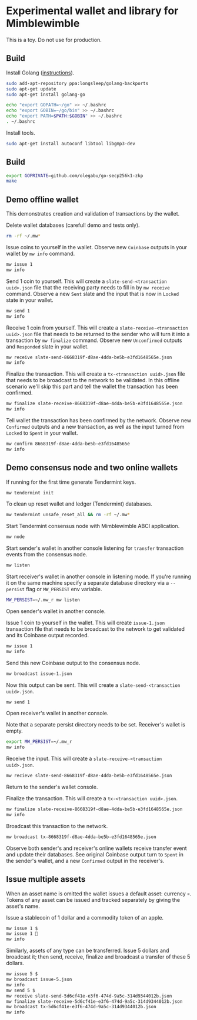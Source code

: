 #  Experimental wallet and library for Mimblewimble

This is a toy. Do not use for production.

## Build

Install Golang ([instructions](https://github.com/golang/go/wiki/Ubuntu)).
```bash
sudo add-apt-repository ppa:longsleep/golang-backports
sudo apt-get update
sudo apt-get install golang-go

echo "export GOPATH=~/go" >> ~/.bashrc
echo "export GOBIN=~/go/bin" >> ~/.bashrc
echo "export PATH=$PATH:$GOBIN" >> ~/.bashrc
. ~/.bashrc
```

Install tools.
```bash
sudo apt-get install autoconf libtool libgmp3-dev
```

## Build

```bash
export GOPRIVATE=github.com/olegabu/go-secp256k1-zkp
make
```

## Demo offline wallet

This demonstrates creation and validation of transactions by the wallet.

Delete wallet databases (careful! demo and tests only).
```bash
rm -rf ~/.mw*
``` 

Issue coins to yourself in the wallet. Observe new `Coinbase` outputs in your wallet by `mw info` command.
```bash
mw issue 1
mw info
```
Send 1 coin to yourself. This will create a `slate-send-<transaction uuid>.json` file that the receiving party needs to 
fill in by `mw receive` command. Observe a new `Sent` slate and the input that is now in `Locked` state in your wallet.
```bash
mw send 1
mw info
```
Receive 1 coin from yourself. This will create a `slate-receive-<transaction uuid>.json` file that needs to be returned 
to the sender who will turn it into a transaction by `mw finalize` command. 
Observe new `Unconfirmed` outputs and `Responded` slate in your wallet.
```bash
mw receive slate-send-8668319f-d8ae-4dda-be5b-e3fd1648565e.json
mw info
```
Finalize the transaction. This will create a `tx-<transaction uuid>.json` file that needs to be broadcast 
to the network to be validated. 
In this offline scenario we'll skip this part and tell the wallet the transaction has been confirmed. 
```bash
mw finalize slate-receive-8668319f-d8ae-4dda-be5b-e3fd1648565e.json
mw info
```
Tell wallet the transaction has been confirmed by the network. 
Observe new `Confirmed` outputs and a new transaction, as well as the input turned from `Locked` to `Spent` 
in your wallet.
```bash
mw confirm 8668319f-d8ae-4dda-be5b-e3fd1648565e
mw info
```

## Demo consensus node and two online wallets

If running for the first time generate Tendermint keys.
```bash
mw tendermint init
```

To clean up reset wallet and ledger (Tendermint) databases.
```bash
mw tendermint unsafe_reset_all && rm -rf ~/.mw*
``` 

Start Tendermint consensus node with Mimblewimble ABCI application.
```bash
mw node
``` 

Start sender's wallet in another console listening for `transfer` transaction events from the consensus node.
```bash
mw listen
```

Start receiver's wallet in another console in listening mode.
If you're running it on the same machine specify a separate database directory via a `--persist` flag 
or `MW_PERSIST` env variable. 
```bash
MW_PERSIST=~/.mw_r mw listen
```

Open sender's wallet in another console.

Issue 1 coin to yourself in the wallet. This will create `issue-1.json` transaction file that needs to be 
 broadcast to the network to get validated and its Coinbase output recorded.
```bash
mw issue 1
mw info
```
Send this new Coinbase output to the consensus node.
```bash
mw broadcast issue-1.json
```
Now this output can be sent. This will create a `slate-send-<transaction uuid>.json`.
```bash
mw send 1
```

Open receiver's wallet in another console. 

Note that a separate persist directory needs to be set.
Receiver's wallet is empty.
```bash
export MW_PERSIST=~/.mw_r
mw info
```
Receive the input. This will create a `slate-receive-<transaction uuid>.json`.
```bash
mw recieve slate-send-8668319f-d8ae-4dda-be5b-e3fd1648565e.json
```

Return to the sender's wallet console.

Finalize the transaction. This will create a `tx-<transaction uuid>.json`.
```bash
mw finalize slate-receive-8668319f-d8ae-4dda-be5b-e3fd1648565e.json
mw info
```
Broadcast this transaction to the network.
```bash
mw broadcast tx-8668319f-d8ae-4dda-be5b-e3fd1648565e.json
```
Observe both sender's and receiver's online wallets receive transfer event and update their databases.
See original Coinbase output turn to `Spent` in the sender's wallet, and a new `Confirmed` output in the receiver's.

## Issue multiple assets

When an asset name is omitted the wallet issues a default asset: currency `¤`.
Tokens of any asset can be issued and tracked separately by giving the asset's name.  

Issue a stablecoin of 1 dollar and a commodity token of an apple.
```bash
mw issue 1 $
mw issue 1 🍎
mw info
```

Similarly, assets of any type can be transferred. 
Issue 5 dollars and broadcast it; then send, receive, finalize and broadcast a transfer of these 5 dollars.
```bash
mw issue 5 $
mw broadcast issue-5.json
mw info
mw send 5 $
mw receive slate-send-5d6cf41e-e3f6-474d-9a5c-314d9344012b.json
mw finalize slate-receive-5d6cf41e-e3f6-474d-9a5c-314d9344012b.json
mw broadcast tx-5d6cf41e-e3f6-474d-9a5c-314d9344012b.json
mw info
```

